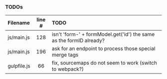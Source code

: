 ### TODOs
| Filename | line # | TODO
|:------|:------:|:------
| js/main.js | 128 | isn't 'form-' + formModel.get('id') the same as the formID already?
| js/main.js | 196 | ask for an endpoint to process those special merge tags
| gulpfile.js | 66 | fix, sourcemaps do not seem to work (switch to webpack?)